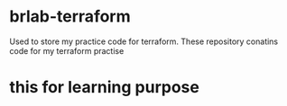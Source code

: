 # brlab-terraform
Used to store my practice code for terraform.
These repository conatins code for my terraform practise

# this for learning purpose 
